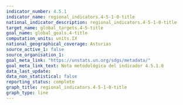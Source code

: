 ```yaml
---
indicator_number: 4.5.1
indicator_name: regional_indicators.4-5-1-0-title
national_indicator_description: regional_indicators.4-5-1-0-title
target_name: global_targets.4-5-title
goal_name: global_goals.4-title
computation_units: units.IX
national_geographical_coverage: Asturias
source_active_1: false
source_organisation_1:  
goal_meta_link: "https://unstats.un.org/sdgs/metadata/"
goal_meta_link_text: Nota metodológica del indicador 4.5.1.0
data_last_update:  
data_non_statistical: false
reporting_status: complete
graph_title: regional_indicators.4-5-1-0-title
graph_type: line
---
```

